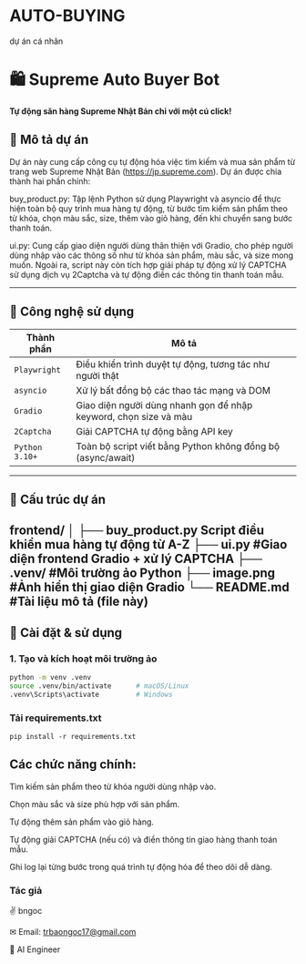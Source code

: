# AUTO-BUYING
dự án cá nhân
# 🛍️ Supreme Auto Buyer Bot

**Tự động săn hàng Supreme Nhật Bản chỉ với một cú click!**

## 📌 Mô tả dự án
Dự án này cung cấp công cụ tự động hóa việc tìm kiếm và mua sản phẩm từ trang web Supreme Nhật Bản (https://jp.supreme.com). Dự án được chia thành hai phần chính:

buy_product.py: Tập lệnh Python sử dụng Playwright và asyncio để thực hiện toàn bộ quy trình mua hàng tự động, từ bước tìm kiếm sản phẩm theo từ khóa, chọn màu sắc, size, thêm vào giỏ hàng, đến khi chuyển sang bước thanh toán.

ui.py: Cung cấp giao diện người dùng thân thiện với Gradio, cho phép người dùng nhập vào các thông số như từ khóa sản phẩm, màu sắc, và size mong muốn. Ngoài ra, script này còn tích hợp giải pháp tự động xử lý CAPTCHA sử dụng dịch vụ 2Captcha và tự động điền các thông tin thanh toán mẫu.

---

## 🧠 Công nghệ sử dụng

| Thành phần         | Mô tả                                                                 |
|--------------------|-----------------------------------------------------------------------|
| `Playwright`       | Điều khiển trình duyệt tự động, tương tác như người thật              |
| `asyncio`          | Xử lý bất đồng bộ các thao tác mạng và DOM                           |
| `Gradio`           | Giao diện người dùng nhanh gọn để nhập keyword, chọn size và màu     |
| `2Captcha`         | Giải CAPTCHA tự động bằng API key                                     |
| `Python 3.10+`     | Toàn bộ script viết bằng Python không đồng bộ (async/await)          |

---

## 📂 Cấu trúc dự án

frontend/
│
├── buy_product.py Script điều khiển mua hàng tự động từ A-Z
├── ui.py #Giao diện frontend Gradio + xử lý CAPTCHA
├── .venv/ #Môi trường ảo Python
├── image.png #Ảnh hiển thị giao diện Gradio
└── README.md #Tài liệu mô tả (file này)
---

## 🚀 Cài đặt & sử dụng

### 1. Tạo và kích hoạt môi trường ảo

```bash
python -m venv .venv
source .venv/bin/activate      # macOS/Linux
.venv\Scripts\activate         # Windows
```
### Tải requirements.txt

```
pip install -r requirements.txt
```

## Các chức năng chính:

Tìm kiếm sản phẩm theo từ khóa người dùng nhập vào.

Chọn màu sắc và size phù hợp với sản phẩm.

Tự động thêm sản phẩm vào giỏ hàng.

Tự động giải CAPTCHA (nếu có) và điền thông tin giao hàng thanh toán mẫu.

Ghi log lại từng bước trong quá trình tự động hóa để theo dõi dễ dàng.


### Tác giả

✌️ bngoc

✉ Email: trbaongoc17@gmail.com

💼 AI Engineer
